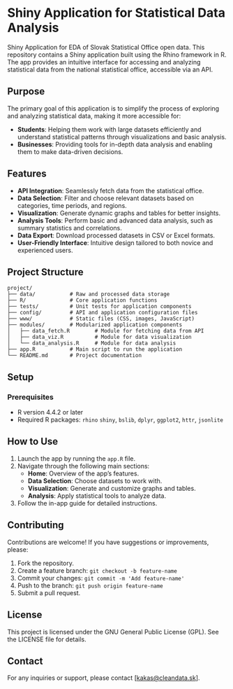 # Shiny Application for Statistical Data Analysis

Shiny Application for EDA of Slovak Statistical Office open data.
This repository contains a Shiny application built using the Rhino framework in R. The app provides an intuitive interface for accessing and analyzing statistical data from the national statistical office, accessible via an API.

## Purpose
The primary goal of this application is to simplify the process of exploring and analyzing statistical data, making it more accessible for:

- **Students**: Helping them work with large datasets efficiently and understand statistical patterns through visualizations and basic analysis.
- **Businesses**: Providing tools for in-depth data analysis and enabling them to make data-driven decisions.

## Features
- **API Integration**: Seamlessly fetch data from the statistical office.
- **Data Selection**: Filter and choose relevant datasets based on categories, time periods, and regions.
- **Visualization**: Generate dynamic graphs and tables for better insights.
- **Analysis Tools**: Perform basic and advanced data analysis, such as summary statistics and correlations.
- **Data Export**: Download processed datasets in CSV or Excel formats.
- **User-Friendly Interface**: Intuitive design tailored to both novice and experienced users.

## Project Structure
```
project/
├── data/           # Raw and processed data storage
├── R/              # Core application functions
├── tests/          # Unit tests for application components
├── config/         # API and application configuration files
├── www/            # Static files (CSS, images, JavaScript)
├── modules/        # Modularized application components
│   ├── data_fetch.R        # Module for fetching data from API
│   ├── data_viz.R          # Module for data visualization
│   └── data_analysis.R     # Module for data analysis
├── app.R           # Main script to run the application
└── README.md       # Project documentation
```

## Setup
### Prerequisites
- R version 4.4.2 or later
- Required R packages: `rhino` `shiny`, `bslib`, `dplyr`, `ggplot2`, `httr`, `jsonlite`

## How to Use
1. Launch the app by running the `app.R` file.
2. Navigate through the following main sections:
   - **Home**: Overview of the app’s features.
   - **Data Selection**: Choose datasets to work with.
   - **Visualization**: Generate and customize graphs and tables.
   - **Analysis**: Apply statistical tools to analyze data.
3. Follow the in-app guide for detailed instructions.

## Contributing
Contributions are welcome! If you have suggestions or improvements, please:
1. Fork the repository.
2. Create a feature branch: `git checkout -b feature-name`
3. Commit your changes: `git commit -m 'Add feature-name'`
4. Push to the branch: `git push origin feature-name`
5. Submit a pull request.

## License
This project is licensed under the GNU General Public License (GPL). See the LICENSE file for details.

## Contact
For any inquiries or support, please contact [kakas@cleandata.sk].
